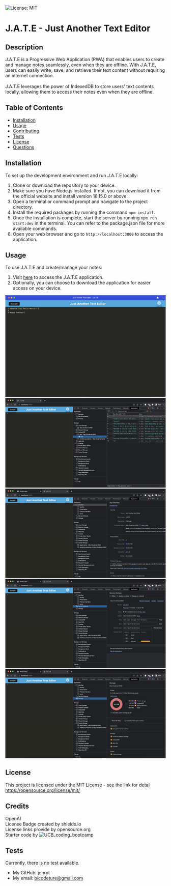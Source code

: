 ![License: MIT](https://img.shields.io/badge/license-MIT-blue)

# J.A.T.E - Just Another Text Editor

## Description

J.A.T.E is a Progressive Web Application (PWA) that enables users to create and manage notes seamlessly, even when they are offline. With J.A.T.E, users can easily write, save, and retrieve their text content without requiring an internet connection.<br><br>
J.A.T.E leverages the power of IndexedDB to store users' text contents locally, allowing them to access their notes even when they are offline.<br>

## Table of Contents

- [Installation](#installation)
- [Usage](#usage)
- [Contributing](#contributing)
- [Tests](#tests)
- [License](#license)
- [Questions](#questions)

## Installation

To set up the development environment and run J.A.T.E locally:

1. Clone or download the repository to your device.
2. Make sure you have Node.js installed. If not, you can download it from the official website and install version 18.15.0 or above.
3. Open a terminal or command prompt and navigate to the project directory.
4. Install the required packages by running the command `npm install`.
5. Once the installation is complete, start the server by running `npm run start:dev` in the terminal. You can refer to the package.json file for more available commands.
6. Open your web browser and go to `http://localhost:3000` to access the application.

## Usage

To use J.A.T.E and create/manage your notes:

1. Visit [here](google.com) to access the J.A.T.E application.
2. Optionally, you can choose to download the application for easier access on your device.

![J.A.T.E AppView](./assets/images/J.A.T.E_AppView.png)
![J.A.T.E BrowserView_IndexedDB_jate](./assets/images/J.A.T.E_BrowserView_IndexedDB_jate.png)
![J.A.T.E BrowserView_Manifest](./assets/images/J.A.T.E_BrowserView_Manifest.png)
![J.A.T.E BrowserView_ServiceWorkers](./assets/images/J.A.T.E_BrowserView_ServiceWorkers.png)
![J.A.T.E BrowserView_Storage](./assets/images/J.A.T.E_BrowserView_Storage.png)

## License

This project is licensed under the MIT License - see the link for detail
https://opensource.org/license/mit/

## Credits

OpenAI<br>
License Badge created by shields.io<br>
License links provide by opensource.org<br>
Starter code by ![UCB_coding_bootcamp](https://github.com/coding-boot-camp/cautious-meme.git) <br>

## Tests

Currently, there is no test available.

- My GitHub: jenryt
- My email: bicodeture@gmail.com
